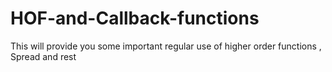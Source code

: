 # HOF-and-Callback-functions
This will provide you some important regular use of higher order functions , Spread and rest
